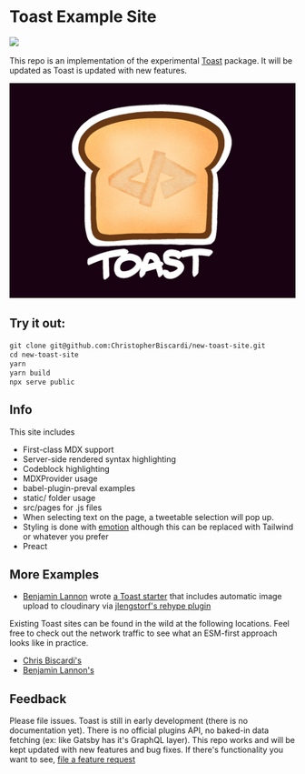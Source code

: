 # Toast Example Site

[![](https://www.netlify.com/img/deploy/button.svg)](https://app.netlify.com/start/deploy?repository=https://github.com/ChristopherBiscardi/new-toast-site)

This repo is an implementation of the experimental [Toast](https://github.com/christopherBiscardi/toast) package. It will be updated as Toast is updated with new features. 

![Toast](./static/toast.jpg)

## Try it out:

```shell
git clone git@github.com:ChristopherBiscardi/new-toast-site.git
cd new-toast-site
yarn
yarn build
npx serve public
```

## Info

This site includes

- First-class MDX support
- Server-side rendered syntax highlighting
- Codeblock highlighting
- MDXProvider usage
- babel-plugin-preval examples
- static/ folder usage
- src/pages for .js files
- When selecting text on the page, a tweetable selection will pop up.
- Styling is done with [emotion]() although this can be replaced with Tailwind or whatever you prefer
- Preact

## More Examples

- [Benjamin Lannon](https://twitter.com/lannonbr) wrote [a Toast starter](https://github.com/lannonbr/toast-digital-garden-starter) that includes automatic image upload to cloudinary via [jlengstorf's rehype plugin](https://github.com/jlengstorf/rehype-local-image-to-cloudinary)

Existing Toast sites can be found in the wild at the following locations. Feel free to check out the network traffic to see what an ESM-first approach looks like in practice.

- [Chris Biscardi's](https://www.christopherbiscardi.com/)
- [Benjamin Lannon's](https://lannonbr.com/)

## Feedback

Please file issues. Toast is still in early development (there is no documentation yet). There is no official plugins API, no baked-in data fetching (ex: like Gatsby has it's GraphQL layer). This repo works and will be kept updated with new features and bug fixes. If there's functionality you want to see, [file a feature request](https://github.com/ChristopherBiscardi/new-toast-site/issues/new)
